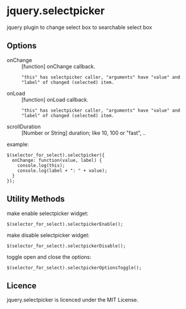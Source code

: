 jquery.selectpicker
========================================

jquery plugin to change select box to searchable select box


Options
------------------------------------------------------------
<dl>
  <dt>onChange</dt>
  <dd>
    [function] onChange callback.

    "this" has selectpicker caller, "arguments" have "value" and "label" of changed (selected) item.
  </dd>
  <dt>onLoad</dt>
  <dd>
    [function] onLoad callback.

    "this" has selectpicker caller, "arguments" have "value" and "label" of changed (selected) item.
  </dd>
  <dt>scrollDuration</dt>
  <dd>
    [Number or String] duration; like 10, 100 or "fast", ..
  </dd>
</dl>


example:

    $(selector_for_select).selectpicker({
      onChange: function(value, label) {
        console.log(this);
        console.log(label + ": " + value);
      }
    });


Utility Methods
------------------------------------------------------------

make enable selectpicker widget:

    $(selector_for_select).selectpickerEnable();

make disable selectpicker widget:

    $(selector_for_select).selectpickerDisable();

toggle open and close the options:

    $(selector_for_select).selectpickerOptionsToggle();


Licence
------------------------------------------------------------
jquery.selectpicker is licenced under the MIT License.
